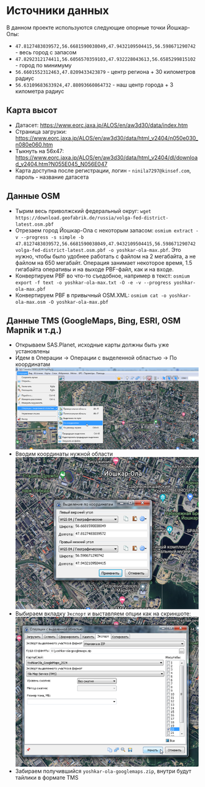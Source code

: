 # Источники данных

В данном проекте используются следующие опорные точки Йошкар-Олы:
* `47.8127483039572,56.6681590038049,47.9432109504415,56.598671290742` - весь город с запасом
* `47.8292312174411,56.6056570359103,47.932228043613,56.6585299815102` - город по минимуму
* `56.6601552312463,47.8209433423879` - центр региона + 30 километров радиус
* `56.63109683633924,47.88093660864732` - наш центр города + 3 километра радиус

## Карта высот
* Датасет: https://www.eorc.jaxa.jp/ALOS/en/aw3d30/data/index.htm
* Страница загрузки: https://www.eorc.jaxa.jp/ALOS/en/aw3d30/data/html_v2404/n050e030_n080e060.htm
* Тыкнуть на 56х47: https://www.eorc.jaxa.jp/ALOS/en/aw3d30/data/html_v2404/dl/download_v2404.htm?N055E045_N056E047
* Карта доступна после регистрации, логин - `ninila7297@kinsef.com`, пароль - название датасета

## Данные OSM

* Тырим весь приволжский федеральный округ: `wget https://download.geofabrik.de/russia/volga-fed-district-latest.osm.pbf`
* Отрезаем город Йошкар-Ола с некоторым запасом: `osmium extract -v --progress -s simple -b 47.8127483039572,56.6681590038049,47.9432109504415,56.598671290742 volga-fed-district-latest.osm.pbf -o yoshkar-ola-max.pbf`. Это нужно, чтобы было удобнее работать с файлом на 2 мегабайта, а не файлом на 650 мегабайт. Операция занимает некоторое время, 1.5 гигабайта оперативы и на выходе PBF-файл, как и на входе.
* Конвертируем PBF во что-то съедобное, например в текст: `osmium export -f text -o yoshkar-ola-max.txt -O -e -v --progress yoshkar-ola-max.pbf`
* Конвертируем PBF в привычный OSM.XML: `osmium cat -o yoshkar-ola-max.osm -O yoshkar-ola-max.pbf`

## Данные TMS (GoogleMaps, Bing, ESRI, OSM Mapnik и т.д.)

* Открываем SAS.Planet, исходные карты должны быть уже установлены
* Идем в Операции -> Операции с выделенной областью -> По координатам ![Скриншот](./import-sasplanet-1-dialog.png)
* Вводим координаты нужной области ![Скриншот](./import-sasplanet-2-coords.png)
* Выбираем вкладку `Экспорт` и выставляем опции как на скриншоте: ![Скриншот](./import-sasplanet-3-levels.png)
* Забираем получившийся `yoshkar-ola-googlemaps.zip`, внутри будут тайлики в формате TMS


